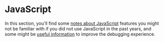 # JavaScript

In this section, you'll find some [notes about JavaScript](syntax.md) features you might not be familiar with if you did not use JavaScript in the past years, and some might be [useful information](./debugging.md) to improve the debugging experience.